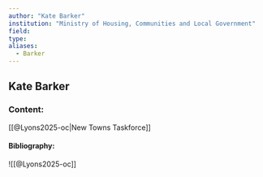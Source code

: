 ```yaml
---
author: "Kate Barker"
institution: "Ministry of Housing, Communities and Local Government"
field:
type:
aliases:
  - Barker
---
```


## Kate Barker

### Content:
[[@Lyons2025-oc|New Towns Taskforce]]

#### Bibliography:

![[@Lyons2025-oc]]